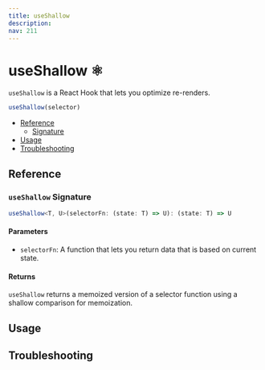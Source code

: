 ```yaml
---
title: useShallow
description:
nav: 211
---
```


# useShallow ⚛️

`useShallow` is a React Hook that lets you optimize re-renders.

```js
useShallow(selector)
```

- [Reference](#reference)
  - [Signature](#useshallow-signature)
- [Usage](#usage)
- [Troubleshooting](#troubleshooting)

## Reference

### `useShallow` Signature

```ts
useShallow<T, U>(selectorFn: (state: T) => U): (state: T) => U
```

#### Parameters

- `selectorFn`: A function that lets you return data that is based on current state.

#### Returns

`useShallow` returns a memoized version of a selector function using a shallow comparison for
memoization.

## Usage

## Troubleshooting
